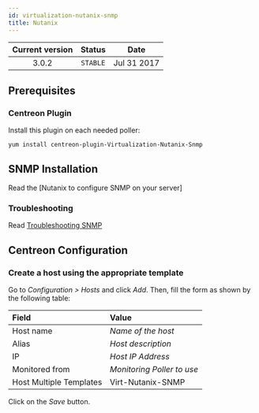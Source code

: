 ```yaml
---
id: virtualization-nutanix-snmp
title: Nutanix
---
```


| Current version | Status | Date |
| :-: | :-: | :-: |
| 3.0.2 | `STABLE` | Jul 31 2017 |

## Prerequisites

### Centreon Plugin

Install this plugin on each needed poller:

``` shell
yum install centreon-plugin-Virtualization-Nutanix-Snmp
```

## SNMP Installation

Read the \[Nutanix to configure SNMP on your server\]

### Troubleshooting

Read [Troubleshooting
SNMP](https://documentation.centreon.com/docs/centreon-plugins/en/latest/user/guide.html#snmp)

## Centreon Configuration

### Create a host using the appropriate template

Go to *Configuration \> Hosts* and click *Add*. Then, fill the form as shown by
the following table:

| Field                                | Value                      |
| :----------------------------------- | :------------------------- |
| Host name                            | *Name of the host*         |
| Alias                                | *Host description*         |
| IP                                   | *Host IP Address*          |
| Monitored from                       | *Monitoring Poller to use* |
| Host Multiple Templates              | Virt-Nutanix-SNMP          |

Click on the *Save* button.


